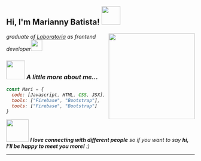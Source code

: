 <h2> Hi, I'm Marianny Batista! <img src="https://c.tenor.com/YvEABJy-ASYAAAAi/chibi-ame.gif" width="50"></h2>
<img align='right' src="https://c.tenor.com/8Wu4ZKTzD5UAAAAC/beam-chainsaw.gif" width="230">
<p><em> graduate of <a href="http://www.unb.br">Laboratoria</a> as frontend developer<img src="https://c.tenor.com/AjjzN9O03PIAAAAi/dramaturgy-vtuber.gif" width="30"></br></p>

### <img src="https://c.tenor.com/HJe6fg-oa8sAAAAi/marin-marin-kitagawa.gif" width="50"> A little more about me...  

```javascript
const Mari = {
  code: [Javascript, HTML, CSS, JSX],
  tools: ["Firebase", "Bootstrap"],
  tools: ["Firebase", "Bootstrap"]
}
```

<img src="https://c.tenor.com/MJ8r-vS609cAAAAi/cute-hello-kitty.gif" width="60"> <em><b>I love connecting with different people</b> so if you want to say <b>hi, I'll be happy to meet you more!</b> :)</em>

---

